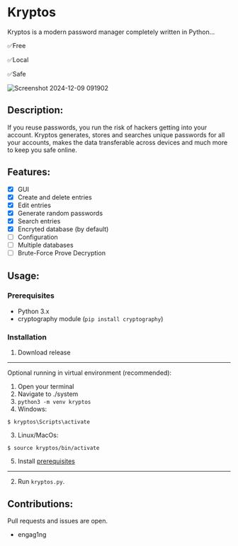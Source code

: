 # Kryptos
Kryptos is a modern password manager completely written in Python...

✅Free

✅Local

✅Safe

![Screenshot 2024-12-09 091902](https://github.com/user-attachments/assets/b0a64e52-f6cf-4e25-bf35-65f6ae7ca4a8)

## Description:
If you reuse passwords, you run the risk of hackers getting into your account. Kryptos generates, stores and searches unique passwords for all your accounts, makes the data transferable across devices and much more to keep you safe online.

## Features:
- [x] GUI
- [x] Create and delete entries
- [x] Edit entries
- [x] Generate random passwords
- [x] Search entries
- [x] Encryted database (by default)
- [ ] Configuration
- [ ] Multiple databases
- [ ] Brute-Force Prove Decryption

## Usage:
### Prerequisites
- Python 3.x
- cryptography module (`pip install cryptography`)
### Installation
1. Download release

---
Optional running in virtual environment (recommended):
1. Open your terminal
2. Navigate to ./system
3. `python3 -m venv kryptos`
4. Windows:
```
$ kryptos\Scripts\activate
```
3. Linux/MacOs:
```
$ source kryptos/bin/activate
```
5. Install [prerequisites](#prerequisites)
---
2. Run `kryptos.py`.

## Contributions:
Pull requests and issues are open.

- engag1ng
